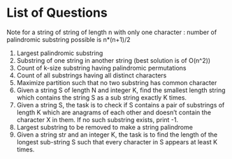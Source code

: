 # List of Questions

Note for a string of string of length n with only one character : number of palindromic substring possible is n*(n+1)/2

1. Largest palindromic substring
2. Substring of one string in another string (best solution is of O(n^2))
3. Count of k-size substring having palindromic permutations
4. Count of all substrings having all distinct characters
5. Maximize partition such that no two substring has common character
6. Given a string S of length N and integer K, find the smallest length string which contains the string S as a sub string exactly K times.
7. Given a string S, the task is to check if S contains a pair of substrings of length K which are anagrams of each other and doesn’t contain the character X in them. If no such substring exists, print -1.
8. Largest substring to be removed to make a string palindrome
9. Given a string str and an integer K, the task is to find the length of the longest sub-string S such that every character in S appears at least K times.